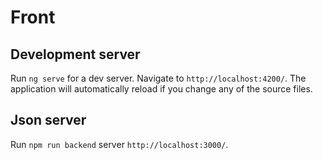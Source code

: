 # Front

## Development server

Run `ng serve` for a dev server. Navigate to `http://localhost:4200/`. The application will automatically reload if you change any of the source files.

## Json server
Run `npm run backend` server `http://localhost:3000/`.
